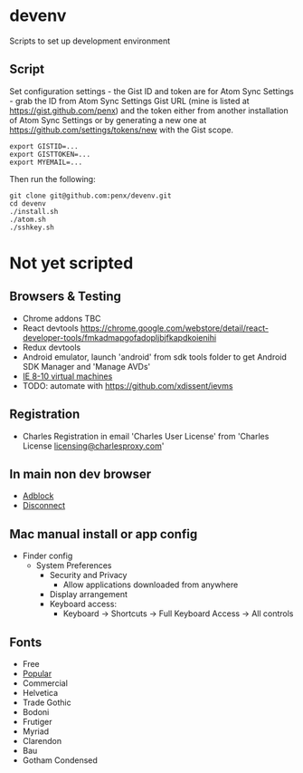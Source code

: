 # devenv

Scripts to set up development environment

## Script

Set configuration settings - the Gist ID and token are for Atom Sync Settings - grab the ID from Atom Sync Settings Gist URL (mine is listed at https://gist.github.com/penx) and the token either from another installation of Atom Sync Settings or by generating a new one at https://github.com/settings/tokens/new with the Gist scope.

```
export GISTID=...
export GISTTOKEN=...
export MYEMAIL=...
```

Then run the following:

```
git clone git@github.com:penx/devenv.git
cd devenv
./install.sh
./atom.sh
./sshkey.sh
```

# Not yet scripted

## Browsers & Testing

 - Chrome addons TBC
  - React devtools https://chrome.google.com/webstore/detail/react-developer-tools/fmkadmapgofadopljbjfkapdkoienihi
  - Redux devtools
 - Android emulator, launch 'android' from sdk tools folder to get Android SDK Manager and 'Manage AVDs'
 - [IE 8-10 virtual machines](http://www.modern.ie/en-us/virtualization-tools)  
  - TODO: automate with https://github.com/xdissent/ievms

## Registration
 - Charles Registration in email 'Charles User License' from 'Charles License <licensing@charlesproxy.com>'


## In main non dev browser

 - [Adblock](https://adblockplus.org)
 - [Disconnect](https://disconnect.me)

## Mac manual install or app config

 - Finder config
   - System Preferences
     - Security and Privacy
       - Allow applications downloaded from anywhere
     - Display arrangement
     - Keyboard access:
       - Keyboard -> Shortcuts -> Full Keyboard Access -> All controls

## Fonts

 - Free
  - [Popular](http://www.fontsquirrel.com/fonts/list/popular)
 - Commercial
  - Helvetica
  - Trade Gothic
  - Bodoni
  - Frutiger
  - Myriad
  - Clarendon
  - Bau
  - Gotham Condensed
